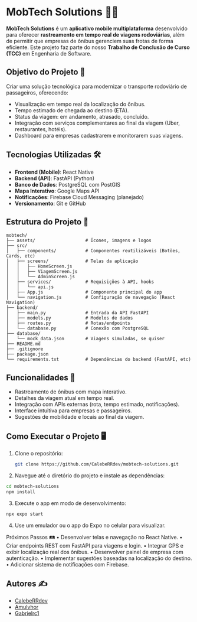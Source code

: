 # MobTech Solutions 📱🚌  
**MobTech Solutions** é um **aplicativo mobile multiplataforma** desenvolvido para oferecer **rastreamento em tempo real de viagens rodoviárias**, além de permitir que empresas de ônibus gerenciem suas frotas de forma eficiente. Este projeto faz parte do nosso **Trabalho de Conclusão de Curso (TCC)** em Engenharia de Software.

## Objetivo do Projeto 🎯  
Criar uma solução tecnológica para modernizar o transporte rodoviário de passageiros, oferecendo:  
- Visualização em tempo real da localização do ônibus.  
- Tempo estimado de chegada ao destino (ETA).  
- Status da viagem: em andamento, atrasado, concluído.  
- Integração com serviços complementares ao final da viagem (Uber, restaurantes, hotéis).  
- Dashboard para empresas cadastrarem e monitorarem suas viagens.

## Tecnologias Utilizadas 🛠️  
- **Frontend (Mobile)**: React Native  
- **Backend (API)**: FastAPI (Python)  
- **Banco de Dados**: PostgreSQL com PostGIS  
- **Mapa Interativo**: Google Maps API  
- **Notificações**: Firebase Cloud Messaging (planejado)  
- **Versionamento**: Git e GitHub

## Estrutura do Projeto 📁   
```
mobtech/
├── assets/                   # Ícones, imagens e logos
├── src/
│   ├── components/           # Componentes reutilizáveis (Botões, Cards, etc)
│   ├── screens/              # Telas da aplicação
│   │   ├── HomeScreen.js
│   │   ├── ViagemScreen.js
│   │   └── AdminScreen.js
│   ├── services/             # Requisições à API, hooks
│   │   └── api.js
│   ├── App.js                # Componente principal do app
│   └── navigation.js         # Configuração de navegação (React Navigation)
├── backend/
│   ├── main.py               # Entrada da API FastAPI
│   ├── models.py             # Modelos de dados
│   ├── routes.py             # Rotas/endpoints
│   └── database.py           # Conexão com PostgreSQL
├── database/
│   └── mock_data.json        # Viagens simuladas, se quiser
├── README.md
├── .gitignore
├── package.json
└── requirements.txt          # Dependências do backend (FastAPI, etc)
```

## Funcionalidades 🚀  
- Rastreamento de ônibus com mapa interativo.  
- Detalhes da viagem atual em tempo real.  
- Integração com APIs externas (rota, tempo estimado, notificações).  
- Interface intuitiva para empresas e passageiros.  
- Sugestões de mobilidade e locais ao final da viagem.  

## Como Executar o Projeto 🖥️  

1. Clone o repositório:  
   ```bash
   git clone https://github.com/CalebeRRdev/mobtech-solutions.git
   ```

2.	Navegue até o diretório do projeto e instale as dependências:
   ```bash
   cd mobtech-solutions
   npm install
   ```

3.	Execute o app em modo de desenvolvimento:
   ```bash
   npx expo start
   ```

4.	Use um emulador ou o app do Expo no celular para visualizar.

Próximos Passos 🛤️
	•	Desenvolver telas e navegação no React Native.
	•	Criar endpoints REST com FastAPI para viagens e login.
	•	Integrar GPS e exibir localização real dos ônibus.
	•	Desenvolver painel de empresa com autenticação.
	•	Implementar sugestões baseadas na localização do destino.
	•	Adicionar sistema de notificações com Firebase.

## Autores ✍️  
- [CalebeRRdev](https://github.com/CalebeRRdev)  
- [Amulvhor](https://github.com/Amulvhor)  
- [Gabrielrc1](https://github.com/Gabrielrc1)